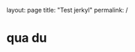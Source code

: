 layout: page
title: "Test jerkyl"
permalink: /

<!Doctype html> 
<html>
<body>
<h1> qua du </h1> 
</body>
</html>
